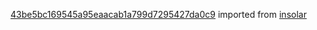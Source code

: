 [43be5bc169545a95eaacab1a799d7295427da0c9](https://github.com/insolar/insolar/commit/43be5bc169545a95eaacab1a799d7295427da0c9) imported from [insolar](https://github.com/insolar/insolar)
